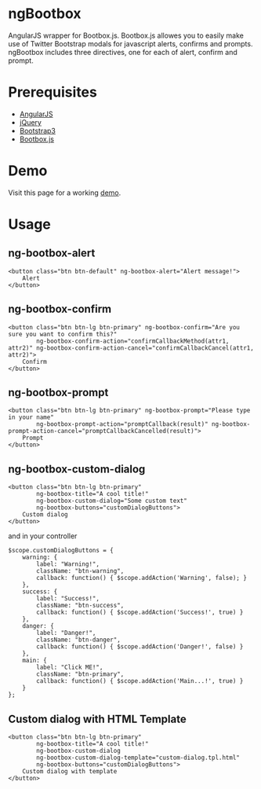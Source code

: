 ngBootbox
=========

AngularJS wrapper for Bootbox.js. Bootbox.js allowes you to easily make use of Twitter Bootstrap modals for javascript alerts, confirms and prompts. ngBootbox includes three directives, one for each of alert, confirm and prompt.

Prerequisites
=========

* <a href="http://angularjs.org">AngularJS</a>
* <a href="http://jquery.com">jQuery</a>
* <a href="http://getbootstrap.com">Bootstrap3</a>
* <a href="http://bootboxjs.com">Bootbox.js</a>

Demo
====

Visit this page for a working [demo](http://eriktufvesson.github.io/ngbootbox/ "ngBootbox").

Usage
=========

ng-bootbox-alert
----------------

    <button class="btn btn-default" ng-bootbox-alert="Alert message!">
        Alert
    </button>

ng-bootbox-confirm
------------------

    <button class="btn btn-lg btn-primary" ng-bootbox-confirm="Are you sure you want to confirm this?"
            ng-bootbox-confirm-action="confirmCallbackMethod(attr1, attr2)" ng-bootbox-confirm-action-cancel="confirmCallbackCancel(attr1, attr2)">
        Confirm
    </button>

ng-bootbox-prompt
-----------------

    <button class="btn btn-lg btn-primary" ng-bootbox-prompt="Please type in your name"
            ng-bootbox-prompt-action="promptCallback(result)" ng-bootbox-prompt-action-cancel="promptCallbackCancelled(result)">
        Prompt
    </button>

ng-bootbox-custom-dialog
------------------------

    <button class="btn btn-lg btn-primary"
            ng-bootbox-title="A cool title!"
            ng-bootbox-custom-dialog="Some custom text"
            ng-bootbox-buttons="customDialogButtons">
        Custom dialog
    </button>

and in your controller

    $scope.customDialogButtons = {
        warning: {
            label: "Warning!",
            className: "btn-warning",
            callback: function() { $scope.addAction('Warning', false); }
        },
        success: {
            label: "Success!",
            className: "btn-success",
            callback: function() { $scope.addAction('Success!', true) }
        },
        danger: {
            label: "Danger!",
            className: "btn-danger",
            callback: function() { $scope.addAction('Danger!', false) }
        },
        main: {
            label: "Click ME!",
            className: "btn-primary",
            callback: function() { $scope.addAction('Main...!', true) }
        }
    };

Custom dialog with HTML Template
--------------------------------

    <button class="btn btn-lg btn-primary"
            ng-bootbox-title="A cool title!"
            ng-bootbox-custom-dialog
            ng-bootbox-custom-dialog-template="custom-dialog.tpl.html"
            ng-bootbox-buttons="customDialogButtons">
        Custom dialog with template
    </button>

